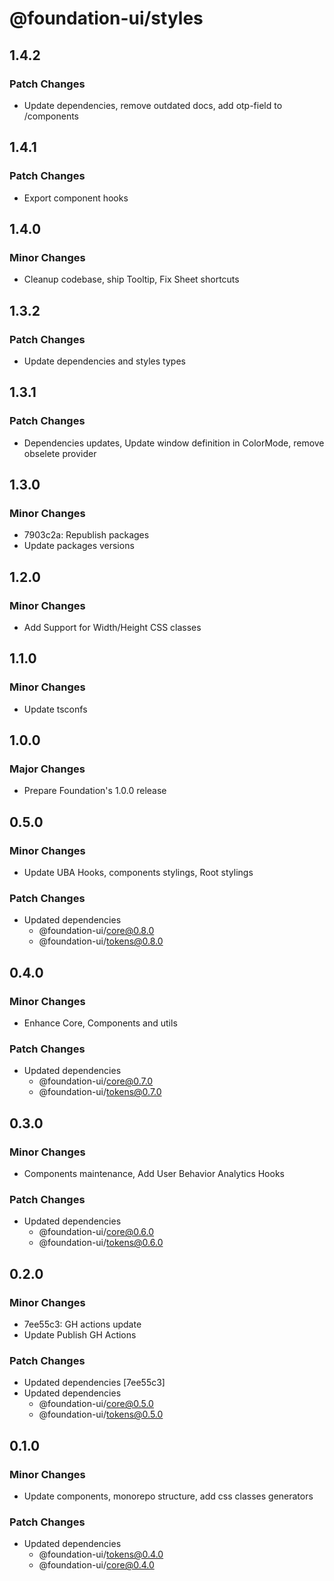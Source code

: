 # @foundation-ui/styles

## 1.4.2

### Patch Changes

- Update dependencies, remove outdated docs, add otp-field to /components

## 1.4.1

### Patch Changes

- Export component hooks

## 1.4.0

### Minor Changes

- Cleanup codebase, ship Tooltip, Fix Sheet shortcuts

## 1.3.2

### Patch Changes

- Update dependencies and styles types

## 1.3.1

### Patch Changes

- Dependencies updates, Update window definition in ColorMode, remove obselete provider

## 1.3.0

### Minor Changes

- 7903c2a: Republish packages
- Update packages versions

## 1.2.0

### Minor Changes

- Add Support for Width/Height CSS classes

## 1.1.0

### Minor Changes

- Update tsconfs

## 1.0.0

### Major Changes

- Prepare Foundation's 1.0.0 release

## 0.5.0

### Minor Changes

- Update UBA Hooks, components stylings, Root stylings

### Patch Changes

- Updated dependencies
  - @foundation-ui/core@0.8.0
  - @foundation-ui/tokens@0.8.0

## 0.4.0

### Minor Changes

- Enhance Core, Components and utils

### Patch Changes

- Updated dependencies
  - @foundation-ui/core@0.7.0
  - @foundation-ui/tokens@0.7.0

## 0.3.0

### Minor Changes

- Components maintenance, Add User Behavior Analytics Hooks

### Patch Changes

- Updated dependencies
  - @foundation-ui/core@0.6.0
  - @foundation-ui/tokens@0.6.0

## 0.2.0

### Minor Changes

- 7ee55c3: GH actions update
- Update Publish GH Actions

### Patch Changes

- Updated dependencies [7ee55c3]
- Updated dependencies
  - @foundation-ui/core@0.5.0
  - @foundation-ui/tokens@0.5.0

## 0.1.0

### Minor Changes

- Update components, monorepo structure, add css classes generators

### Patch Changes

- Updated dependencies
  - @foundation-ui/tokens@0.4.0
  - @foundation-ui/core@0.4.0
